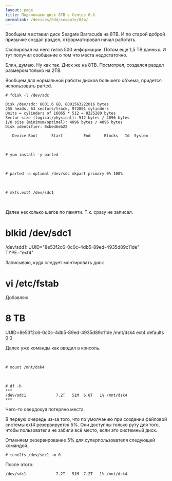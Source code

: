 ```yaml
---
layout: page
title: Подключаем диск 8TB в Centos 6.X
permalink: /devices/hdd/seagate/8tb/
---
```


Вообщем я вставил диск Seagate Barracuda на 8TB. И по старой доброй привычке создал раздел, отформатировал начал работать.

Скопировал на него гигов 500 информации. Потом еще 1,5 TB данных.
И тут получил сообщение о том что места недостаточно.

Блин, думаю. Ну как так. Диск же на 8TB. Посмотрел, создался раздел размером только на 2TB.

Вообщем для нормальной работы дисков большего объема, придется использовать parted.


    # fdisk -l /dev/sdc

    Disk /dev/sdc: 8001.6 GB, 8001563222016 bytes
    255 heads, 63 sectors/track, 972801 cylinders
    Units = cylinders of 16065 * 512 = 8225280 bytes
    Sector size (logical/physical): 512 bytes / 4096 bytes
    I/O size (minimum/optimal): 4096 bytes / 4096 bytes
    Disk identifier: 0xbed6eb22

       Device Boot      Start         End      Blocks   Id  System


<br/>

    # yum install -y parted


<br/>

    # parted -a optimal /dev/sdc mkpart primary 0% 100%

<!--
# parted /dev/sdc
GNU Parted 2.1
Using /dev/sdc
Welcome to GNU Parted! Type 'help' to view a list of commands.
(parted)  

<br/>

(parted) mklabel gpt                                                      
Warning: The existing disk label on /dev/sdc will be destroyed and all data on
this disk will be lost. Do you want to continue?
Yes/No? yes

<br/>

(parted) unit TB

<br/>

(parted) mkpart primary 0 100%

<br/>

(parted) print                                                            
Model: ATA ST8000AS0002-1NA (scsi)
Disk /dev/sdc: 8.00TB
Sector size (logical/physical): 512B/4096B
Partition Table: gpt

Number  Start   End     Size    File system  Name     Flags
 1      0.00TB  0.00TB  0.00TB               primary


<br/>

 (parted) quit

-->

<br/>

    # mkfs.ext4 /dev/sdc1


<br>

Далее несколько шагов по памяти. Т.к. сразу не записал.

  # blkid /dev/sdc1
  /dev/sdd1: UUID="8e53f2c6-0c0c-4db5-89ed-4935d89c11de" TYPE="ext4"


Записываю, куда следует монтировать диск

  # vi /etc/fstab

Добавляю.

  # 8 TB
  UUID=8e53f2c6-0c0c-4db5-89ed-4935d89c11de /mnt/dsk4 ext4 defaults 0 0


Далее уже команды как вводил в консоль.


<br/>

    # mount /mnt/dsk4

<br/>

    # df -h
    ***
    /dev/sdc1             7.2T   51M  6.8T   1% /mnt/dsk4
    ***


Чего-то овердохуя потеряно места.

В первую очередь из-за того, что по умолчанию при создании файловой системы ext4 резервируется 5%. Они доступны только руту для того, чтобы пользователи не забили всё место, если это системный диск.


Отменяем резервирование 5% для суперпользователя следующей командой.

    # tune2fs /dev/sdc1 -m 0

После этого:

    /dev/sdc1             7.2T   51M  7.2T   1% /mnt/dsk4
